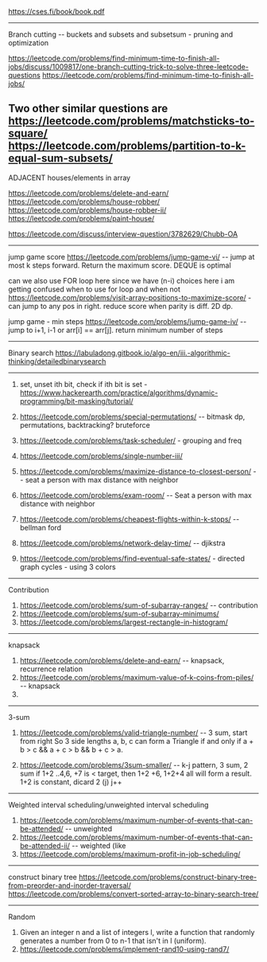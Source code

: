
https://cses.fi/book/book.pdf

-----------
Branch cutting -- buckets and subsets and subsetsum - pruning and optimization

https://leetcode.com/problems/find-minimum-time-to-finish-all-jobs/discuss/1009817/one-branch-cutting-trick-to-solve-three-leetcode-questions
https://leetcode.com/problems/find-minimum-time-to-finish-all-jobs/

Two other similar questions are
https://leetcode.com/problems/matchsticks-to-square/
https://leetcode.com/problems/partition-to-k-equal-sum-subsets/
----
ADJACENT houses/elements in array

https://leetcode.com/problems/delete-and-earn/
https://leetcode.com/problems/house-robber/
https://leetcode.com/problems/house-robber-ii/
https://leetcode.com/problems/paint-house/

https://leetcode.com/discuss/interview-question/3782629/Chubb-OA

-----

jump game score
https://leetcode.com/problems/jump-game-vi/    -- jump at most k steps forward. Return the maximum score. DEQUE is optimal

can we also use FOR loop here since we have (n-i) choices here i am getting confused when to use for loop and when not
https://leetcode.com/problems/visit-array-positions-to-maximize-score/   - can jump to any pos in right. reduce score when parity is diff. 2D dp. 

jump game - min steps
https://leetcode.com/problems/jump-game-iv/   -- jump to i+1, i-1 or arr[i] == arr[j]. return minimum number of steps 

-----
Binary search
https://labuladong.gitbook.io/algo-en/iii.-algorithmic-thinking/detailedbinarysearch

-----
1. set, unset ith bit, check if ith bit is set -
   https://www.hackerearth.com/practice/algorithms/dynamic-programming/bit-masking/tutorial/

3. https://leetcode.com/problems/special-permutations/  -- bitmask dp, permutations, backtracking? bruteforce

4. https://leetcode.com/problems/task-scheduler/   - grouping and freq

5. https://leetcode.com/problems/single-number-iii/

8. https://leetcode.com/problems/maximize-distance-to-closest-person/  --  seat a person with max distance with neighbor

9. https://leetcode.com/problems/exam-room/  -- Seat a person with max distance with neighbor

12. https://leetcode.com/problems/cheapest-flights-within-k-stops/ -- bellman ford

13. https://leetcode.com/problems/network-delay-time/ -- djikstra

14. https://leetcode.com/problems/find-eventual-safe-states/   - directed graph cycles - using 3 colors

---
Contribution 

1. https://leetcode.com/problems/sum-of-subarray-ranges/   -- contribution
2. https://leetcode.com/problems/sum-of-subarray-minimums/
3. https://leetcode.com/problems/largest-rectangle-in-histogram/

-----
knapsack

1. https://leetcode.com/problems/delete-and-earn/  -- knapsack, recurrence relation
2. https://leetcode.com/problems/maximum-value-of-k-coins-from-piles/  -- knapsack
3. 

---
3-sum

1. https://leetcode.com/problems/valid-triangle-number/  -- 3 sum, start from right
So 3 side lengths a, b, c can form a Triangle if and only if a + b > c && a + c > b && b + c > a.

2. https://leetcode.com/problems/3sum-smaller/  --  k-j pattern, 3 sum, 2 sum
    if 1+2 ..4,6, +7 is < target, then 1+2 +6, 1+2+4 all will form a result. 1+2 is constant, dicard 2 (j) j++

----

Weighted interval scheduling/unweighted interval scheduling
1. https://leetcode.com/problems/maximum-number-of-events-that-can-be-attended/  -- unweighted
2. https://leetcode.com/problems/maximum-number-of-events-that-can-be-attended-ii/  -- weighted (like 
3. https://leetcode.com/problems/maximum-profit-in-job-scheduling/
---
construct binary tree
https://leetcode.com/problems/construct-binary-tree-from-preorder-and-inorder-traversal/
https://leetcode.com/problems/convert-sorted-array-to-binary-search-tree/

---

Random

1. Given an integer n and a list of integers l, write a function that randomly generates a number from 0 to n-1 that isn't in l (uniform).
2. https://leetcode.com/problems/implement-rand10-using-rand7/


